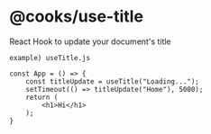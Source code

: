 # @cooks/use-title

React Hook to update your document's title
```
example) useTitle.js

const App = () => {
    const titleUpdate = useTitle("Loading...");
    setTimeout(() => titleUpdate("Home"), 5000);
    return (
        <h1>Hi</h1>
    );
} 
```